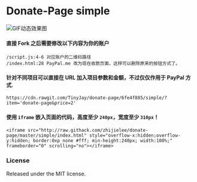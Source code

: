 # Donate-Page simple

![GIF动态效果图](https://upload-images.jianshu.io/upload_images/1819713-518ef42c3301b2fa.gif?imageMogr2/auto-orient/strip%7CimageView2/2/w/420/format/webp)

#### 直接 Fork 之后需要修改以下内容为你的账户

```
/script.js:4-6 对应账户的二维码路径
/index.html:28 PayPal.me 改为现在收款页面，这样可以删除原来的按钮方式了。
```

#### 针对不同项目可以直接在 URL 加入项目参数和金额，不过仅仅作用于 PayPal 方式.

```
https://cdn.rawgit.com/TinyJay/donate-page/6fe4f885/simple/?item='donate-page&price=2'
```

#### 使用 `iframe` 嵌入页面的代码，高度至少 `240px`，宽度至少 `310px`！

```
<iframe src="http://raw.githack.com/zhijielee/donate-page/master/simple/index.html" style="overflow-x:hidden;overflow-y:hidden; border:0xp none #fff; min-height:240px; width:100%;"  frameborder="0" scrolling="no"></iframe>
```

### License

Released under the MIT license.
